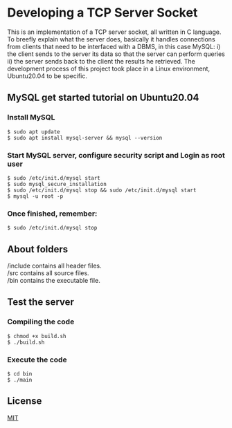 # Developing a TCP Server Socket

This is an implementation of a TCP server socket, all written in C language.
To breefly explain what the server does, basically it handles connections from clients that need to be interfaced with a DBMS, in this case MySQL: i) the client sends to the server its data so that the server can perform queries ii) the server sends back to the client the results he retrieved.
The development process of this project took place in a Linux environment, Ubuntu20.04 to be specific.

## MySQL get started tutorial on Ubuntu20.04

### Install MySQL
```console
$ sudo apt update
$ sudo apt install mysql-server && mysql --version
```

### Start MySQL server, configure security script and Login as root user
```console
$ sudo /etc/init.d/mysql start
$ sudo mysql_secure_installation
$ sudo /etc/init.d/mysql stop && sudo /etc/init.d/mysql start
$ mysql -u root -p
```

### Once finished, remember:
```console
$ sudo /etc/init.d/mysql stop
```

## About folders

/include contains all header files. <br />
/src contains all source files. <br />
/bin contains the executable file. <br />

## Test the server

### Compiling the code
```console
$ chmod +x build.sh
$ ./build.sh
```

### Execute the code
```console
$ cd bin
$ ./main
```

## License

[MIT](https://choosealicense.com/licenses/mit/)